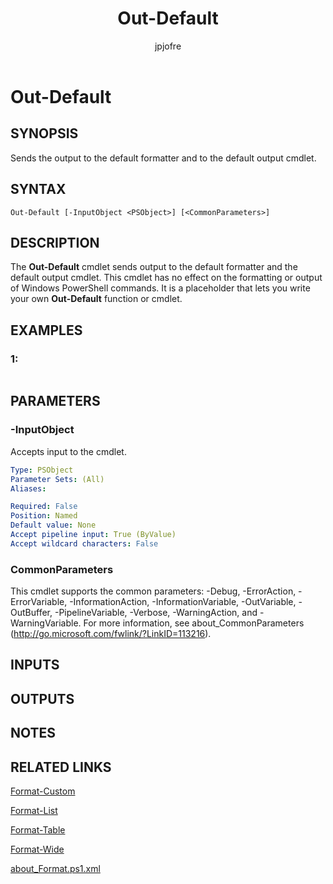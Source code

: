 ﻿---
author: jpjofre
description: 
external help file: System.Management.Automation.dll-Help.xml
keywords: powershell, cmdlet
manager: carolz
ms.date: 2016-09-20
ms.prod: powershell
ms.technology: powershell
ms.topic: reference
online version: http://go.microsoft.com/fwlink/?LinkID=113362
schema: 2.0.0
title: Out-Default
---

# Out-Default
## SYNOPSIS
Sends the output to the default formatter and to the default output cmdlet.
## SYNTAX

```
Out-Default [-InputObject <PSObject>] [<CommonParameters>]
```

## DESCRIPTION
The **Out-Default** cmdlet sends output to the default formatter and the default output cmdlet.
This cmdlet has no effect on the formatting or output of Windows PowerShell commands.
It is a placeholder that lets you write your own **Out-Default** function or cmdlet.
## EXAMPLES

### 1:
```

```

## PARAMETERS

### -InputObject
Accepts input to the cmdlet.

```yaml
Type: PSObject
Parameter Sets: (All)
Aliases: 

Required: False
Position: Named
Default value: None
Accept pipeline input: True (ByValue)
Accept wildcard characters: False
```

### CommonParameters
This cmdlet supports the common parameters: -Debug, -ErrorAction, -ErrorVariable, -InformationAction, -InformationVariable, -OutVariable, -OutBuffer, -PipelineVariable, -Verbose, -WarningAction, and -WarningVariable. For more information, see about_CommonParameters (http://go.microsoft.com/fwlink/?LinkID=113216).
## INPUTS

## OUTPUTS

## NOTES

## RELATED LINKS

[Format-Custom](http://technet.microsoft.com/library/hh849966.aspx)

[Format-List](http://technet.microsoft.com/library/hh849957.aspx)

[Format-Table](http://technet.microsoft.com/library/hh849892.aspx)

[Format-Wide](http://technet.microsoft.com/library/hh849918.aspx)

[about_Format.ps1.xml](http://technet.microsoft.com/library/hh847831.aspx)

